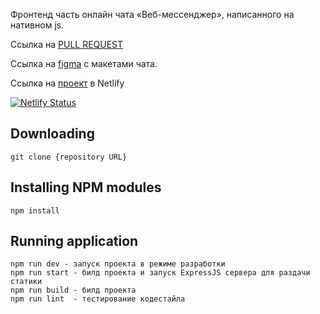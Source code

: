 Фронтенд часть онлайн чата «Веб-мессенджер», написанного на нативном js. 

Ссылка на [PULL REQUEST](https://github.com/b-o-e-v/middle.messenger.praktikum.yandex/pull/2)

Ссылка на [figma](https://www.figma.com/file/TLC6aQggQus6r9cshtwNth/messenger?node-id=0%3A1) с макетами чата.

Ссылка на [проект](https://zen-wescoff-4c9bbb.netlify.app/) в Netlify 

[![Netlify Status](https://api.netlify.com/api/v1/badges/14761201-c8bc-4310-8869-457feab694ff/deploy-status)](https://app.netlify.com/sites/zen-wescoff-4c9bbb/deploys)

## Downloading

```
git clone {repository URL}
```

## Installing NPM modules

```
npm install
```

## Running application

```
npm run dev - запуск проекта в режиме разработки
npm run start - билд проекта и запуск ExpressJS сервера для раздачи статики
npm run build - билд проекта
npm run lint  - тестирование кодестайла
```


